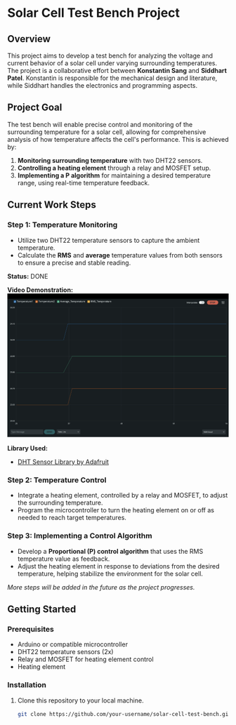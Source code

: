 # Solar Cell Test Bench Project

## Overview
This project aims to develop a test bench for analyzing the voltage and current behavior of a solar cell under varying surrounding temperatures. The project is a collaborative effort between **Konstantin Sang** and **Siddhart Patel**. Konstantin is responsible for the mechanical design and literature, while Siddhart handles the electronics and programming aspects.

## Project Goal
The test bench will enable precise control and monitoring of the surrounding temperature for a solar cell, allowing for comprehensive analysis of how temperature affects the cell's performance. This is achieved by:

1. **Monitoring surrounding temperature** with two DHT22 sensors.
2. **Controlling a heating element** through a relay and MOSFET setup.
3. **Implementing a P algorithm** for maintaining a desired temperature range, using real-time temperature feedback.

## Current Work Steps

### Step 1: Temperature Monitoring
- Utilize two DHT22 temperature sensors to capture the ambient temperature.
- Calculate the **RMS** and **average** temperature values from both sensors to ensure a precise and stable reading.

**Status:** DONE

**Video Demonstration:**  
[![Step 1 Video](images/thumbnail_1.png)](https://drive.google.com/file/d/1SOkulpQlxXZBvUerqa7_w0ityK85tI0_/view?usp=sharing)

**Library Used:**  
- [DHT Sensor Library by Adafruit](https://github.com/adafruit/DHT-sensor-library)

### Step 2: Temperature Control
- Integrate a heating element, controlled by a relay and MOSFET, to adjust the surrounding temperature.
- Program the microcontroller to turn the heating element on or off as needed to reach target temperatures.

### Step 3: Implementing a Control Algorithm
- Develop a **Proportional (P) control algorithm** that uses the RMS temperature value as feedback.
- Adjust the heating element in response to deviations from the desired temperature, helping stabilize the environment for the solar cell.

*More steps will be added in the future as the project progresses.*

## Getting Started

### Prerequisites
- Arduino or compatible microcontroller
- DHT22 temperature sensors (2x)
- Relay and MOSFET for heating element control
- Heating element

### Installation
1. Clone this repository to your local machine.
   ```bash
   git clone https://github.com/your-username/solar-cell-test-bench.git
